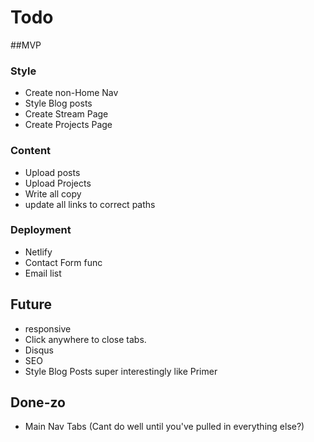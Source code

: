 # Todo 

##MVP
### Style
* Create non-Home Nav
* Style Blog posts
* Create Stream Page
* Create Projects Page


### Content 
* Upload posts
* Upload Projects
* Write all copy
* update all links to correct paths

### Deployment
* Netlify
* Contact Form func
* Email list

## Future
* responsive
* Click anywhere to close tabs.
* Disqus
* SEO
* Style Blog Posts super interestingly like Primer


## Done-zo
* Main Nav Tabs (Cant do well until you've pulled in everything else?)